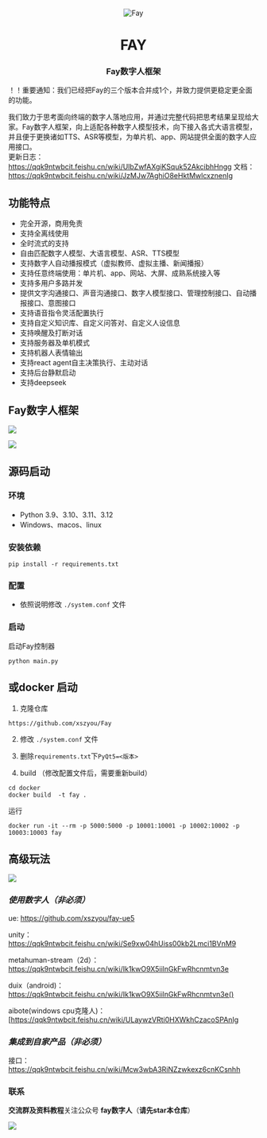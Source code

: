 
<div align="center">
    <br>
    <img src="readme/icon.png" alt="Fay">
    <h1>FAY</h1>
	<h3>Fay数字人框架</h3>
</div>

！！重要通知：我们已经把Fay的三个版本合并成1个，并致力提供更稳定更全面的功能。

我们致力于思考面向终端的数字人落地应用，并通过完整代码把思考结果呈现给大家。Fay数字人框架，向上适配各种数字人模型技术，向下接入各式大语言模型，并且便于更换诸如TTS、ASR等模型，为单片机、app、网站提供全面的数字人应用接口。      
更新日志：https://qqk9ntwbcit.feishu.cn/wiki/UlbZwfAXgiKSquk52AkcibhHngg
文档：https://qqk9ntwbcit.feishu.cn/wiki/JzMJw7AghiO8eHktMwlcxznenIg


## **功能特点**



- 完全开源，商用免责
- 支持全离线使用
- 全时流式的支持
- 自由匹配数字人模型、大语言模型、ASR、TTS模型
- 支持数字人自动播报模式（虚拟教师、虚拟主播、新闻播报）
- 支持任意终端使用：单片机、app、网站、大屏、成熟系统接入等
- 支持多用户多路并发
- 提供文字沟通接口、声音沟通接口、数字人模型接口、管理控制接口、自动播报接口、意图接口
- 支持语音指令灵活配置执行
- 支持自定义知识库、自定义问答对、自定义人设信息
- 支持唤醒及打断对话
- 支持服务器及单机模式
- 支持机器人表情输出
- 支持react agent自主决策执行、主动对话
- 支持后台静默启动
- 支持deepseek

###               

## **Fay数字人框架**

![](readme/chat.png)

![](readme/controller.png)






## **源码启动**


### **环境** 
- Python 3.9、3.10、3.11、3.12
- Windows、macos、linux

### **安装依赖**

```shell
pip install -r requirements.txt
```

### **配置**
+ 依照说明修改 `./system.conf` 文件

### **启动**
启动Fay控制器
```shell
python main.py
```



## **或docker 启动**

1. 克隆仓库
```shell
https://github.com/xszyou/Fay
```
2. 修改 `./system.conf` 文件
3. 删除`requirements.txt`下`PyQt5=<版本>`

4. build （修改配置文件后，需要重新build）
```shell
cd docker
docker build  -t fay .
```
运行
```shell
docker run -it --rm -p 5000:5000 -p 10001:10001 -p 10002:10002 -p 10003:10003 fay
```


## **高级玩法**

![](readme/interface.png)



### ***使用数字人（非必须）***

ue: https://github.com/xszyou/fay-ue5

unity：https://qqk9ntwbcit.feishu.cn/wiki/Se9xw04hUiss00kb2Lmci1BVnM9

metahuman-stream（2d）：https://qqk9ntwbcit.feishu.cn/wiki/Ik1kwO9X5iilnGkFwRhcnmtvn3e

duix（android)：https://qqk9ntwbcit.feishu.cn/wiki/Ik1kwO9X5iilnGkFwRhcnmtvn3e()

aibote(windows cpu克隆人)：[‬‍‬‍⁠﻿‍‍‍‌﻿﻿https://qqk9ntwbcit.feishu.cn/wiki/ULaywzVRti0HXWkhCzacoSPAnIg



### ***集成到自家产品（非必须）***
接口：https://qqk9ntwbcit.feishu.cn/wiki/Mcw3wbA3RiNZzwkexz6cnKCsnhh



### **联系**

**交流群及资料教程**关注公众号 **fay数字人**（**请先star本仓库**）

![](readme/gzh.jpg)
